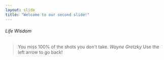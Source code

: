 ```yaml
---
layout: slide
title: "Welcome to our second slide!"
---
```

###### Life Wisdom
> You miss 100% of the shots you don't take.
                            *Wayne Gretzky*
Use the left arrow to go back!
